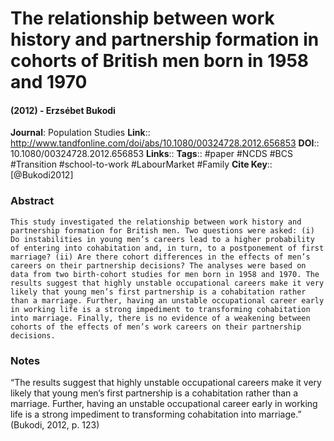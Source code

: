 # The relationship between work history and partnership formation in cohorts of British men born in 1958 and 1970
#### (2012) - Erzsébet Bukodi
**Journal**: Population Studies
**Link**:: http://www.tandfonline.com/doi/abs/10.1080/00324728.2012.656853
**DOI**:: 10.1080/00324728.2012.656853
**Links**:: 
**Tags**:: #paper #NCDS #BCS #Transition #school-to-work #LabourMarket #Family 
**Cite Key**:: [@Bukodi2012]

### Abstract

```
This study investigated the relationship between work history and partnership formation for British men. Two questions were asked: (i) Do instabilities in young men’s careers lead to a higher probability of entering into cohabitation and, in turn, to a postponement of first marriage? (ii) Are there cohort differences in the effects of men’s careers on their partnership decisions? The analyses were based on data from two birth-cohort studies for men born in 1958 and 1970. The results suggest that highly unstable occupational careers make it very likely that young men’s first partnership is a cohabitation rather than a marriage. Further, having an unstable occupational career early in working life is a strong impediment to transforming cohabitation into marriage. Finally, there is no evidence of a weakening between cohorts of the effects of men’s work careers on their partnership decisions.
```

### Notes

“The results suggest that highly unstable occupational careers make it very likely that young men’s first partnership is a cohabitation rather than a marriage. Further, having an unstable occupational career early in working life is a strong impediment to transforming cohabitation into marriage.” (Bukodi, 2012, p. 123)